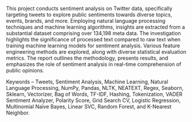 This project conducts sentiment analysis on Twitter data, specifically targeting tweets to explore public sentiments towards diverse topics, events, brands, and more. Employing natural language processing techniques and machine learning algorithms, insights are extracted from a substantial dataset comprising over 134,198 meta data. The investigation highlights the significance of processed text compared to raw text when training machine learning models for sentiment analysis. Various feature engineering methods are explored, along with diverse statistical evaluation metrics. The report outlines the methodology, presents results, and emphasizes the role of sentiment analysis in real-time comprehension of public opinions.


Keywords – Tweets, Sentiment Analysis, Machine Learning, Natural Language Processing, NumPy, Pandas, NLTK, NEATEXT, Regex, Seaborn, Sklearn, Vectorizer, Bag of Words, TF-IDF, Hashing, Tokenization, VADER Sentiment Analyzer, Polarity Score, Grid Search CV, Logistic Regression, Multinomial Naïve Bayes, Linear SVC, Random Forest, and K-Nearest Neighbor.
